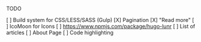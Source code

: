 TODO

[ ] Build system for CSS/LESS/SASS (Gulp)
[X] Pagination
[X] "Read more"
[ ] IcoMoon for Icons
[ ] https://www.npmjs.com/package/hugo-lunr
[ ] List of articles
[ ] About Page
[ ] Code highlighting
